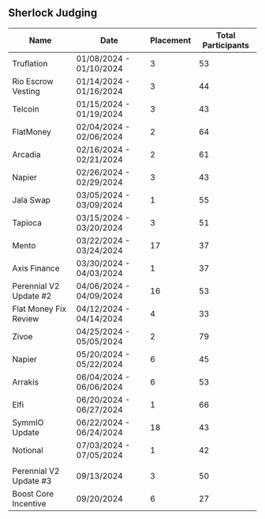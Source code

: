 <!--
**brakeless-wtp/brakeless-wtp** is a ✨ _special_ ✨ repository because its `README.md` (this file) appears on your GitHub profile.

Here are some ideas to get you started:

- 🔭 I’m currently working on ...
- 🌱 I’m currently learning ...
- 👯 I’m looking to collaborate on ...
- 🤔 I’m looking for help with ...
- 💬 Ask me about ...
- 📫 How to reach me: ...
- 😄 Pronouns: ...
- ⚡ Fun fact: ...
-->

## Sherlock Judging

|Name|Date|Placement|Total Participants|
|----|----|---------|------------------|
|Truflation|01/08/2024 - 01/10/2024|3|53|
|Rio Escrow Vesting|01/14/2024 - 01/16/2024|3|44|
|Telcoin|01/15/2024 - 01/19/2024|3|43|
|FlatMoney|02/04/2024 - 02/06/2024|2|64|
|Arcadia|02/16/2024 - 02/21/2024|2|61|
|Napier|02/26/2024 - 02/29/2024|3|43|
|Jala Swap|03/05/2024 - 03/09/2024|1|55|
|Tapioca|03/15/2024 - 03/20/2024|3|51|
|Mento|03/22/2024 - 03/24/2024|17|37|
|Axis Finance|03/30/2024 - 04/03/2024|1|37|
|Perennial V2 Update #2|04/06/2024 - 04/09/2024|16|53|
|Flat Money Fix Review|04/12/2024 - 04/14/2024|4|33|
|Zivoe|04/25/2024 - 05/05/2024|2|79|
|Napier|05/20/2024 - 05/22/2024|6|45|
|Arrakis|06/04/2024 - 06/06/2024|6|53|
|Elfi|06/20/2024 - 06/27/2024|1|66|
|SymmIO Update|06/22/2024 - 06/24/2024|18|43|
|Notional|07/03/2024 - 07/05/2024|1|42|
| | | |
|Perennial V2 Update #3|09/13/2024|3|50|
|Boost Core Incentive|09/20/2024|6|27|
